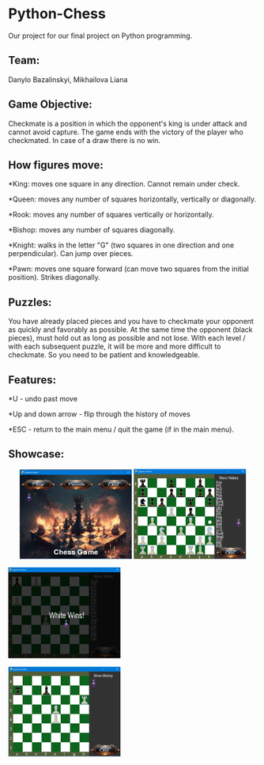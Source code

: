 # Python-Chess

Our project for our final project on Python programming.

## Team:

Danylo Bazalinskyi, Mikhailova Liana

## Game Objective:

Checkmate is a position in which the opponent's king is under attack and cannot avoid capture. The game ends with the victory of the player who checkmated. In case of a draw there is no win.

## How figures move:

\*King: moves one square in any direction. Cannot remain under check.

\*Queen: moves any number of squares horizontally, vertically or diagonally.

\*Rook: moves any number of squares vertically or horizontally.

\*Bishop: moves any number of squares diagonally.

\*Knight: walks in the letter "G" (two squares in one direction and one perpendicular). Can jump over pieces.

\*Pawn: moves one square forward (can move two squares from the initial position). Strikes diagonally.

## Puzzles:
You have already placed pieces and you have to checkmate your opponent as quickly and favorably as possible. At the same time the opponent (black pieces), must hold out as long as possible and not lose. 
With each level / with each subsequent puzzle, it will be more and more difficult to checkmate. So you need to be patient and knowledgeable. 

## Features:
\*U - undo past move

\*Up and down arrow - flip through the history of moves 

\*ESC - return to the main menu / quit the game (if in the main menu).

## Showcase:
<p align="center">
  <img src="Снимок экрана 2025-01-04 084006.png" width="45%">
  <img src="Снимок экрана 2025-01-04 084048.png" width="45%">
</p>
 <img src="Снимок экрана 2025-01-04 084054.png" width="45%">
</p>
 <img src="Снимок экрана 2025-01-04 084059.png" width="45%">
</p>
